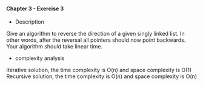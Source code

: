 #### Chapter 3 - Exercise 3
* Description

Give an algorithm to reverse the direction of a given singly linked list. In
other words, after the reversal all pointers should now point backwards. Your
algorithm should take linear time.

     
* complexity analysis


Iterative solution, the time complexity is O(n) and space complexity is O(1)
Recursive solution, the time complexity is O(n) and space complexity is O(n)


